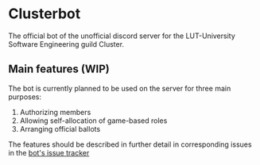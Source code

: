 # Clusterbot

The official bot of the unofficial discord server for the LUT-University Software Engineering guild Cluster.

## Main features (WIP)

The bot is currently planned to be used on the server for three main purposes:

1. Authorizing members
2. Allowing self-allocation of game-based roles
3. Arranging official ballots

The features should be described in further detail in corresponding issues in the
[bot's issue tracker](https://github.com/EddieTheCubeHead/ClusterBot/issues)